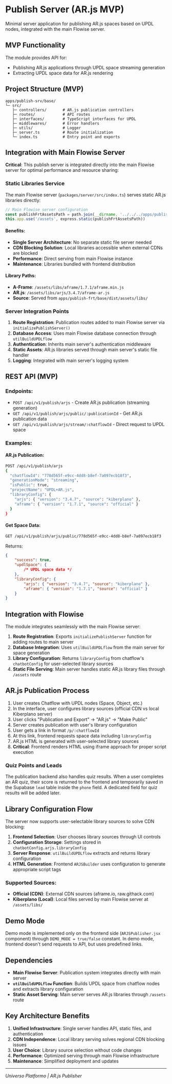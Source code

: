 # Publish Server (AR.js MVP)

Minimal server application for publishing AR.js spaces based on UPDL nodes, integrated with the main Flowise server.

## MVP Functionality

The module provides API for:

-   Publishing AR.js applications through UPDL space streaming generation
-   Extracting UPDL space data for AR.js rendering

## Project Structure (MVP)

```
apps/publish-srv/base/
└─ src/
   ├─ controllers/       # AR.js publication controllers
   ├─ routes/            # API routes
   ├─ interfaces/        # TypeScript interfaces for UPDL
   ├─ middlewares/       # Error handlers
   ├─ utils/             # Logger
   ├─ server.ts          # Route initialization
   └─ index.ts           # Entry point and exports
```

## Integration with Main Flowise Server

**Critical**: This publish server is integrated directly into the main Flowise server for optimal performance and resource sharing:

### Static Libraries Service

The main Flowise server (`packages/server/src/index.ts`) serves static AR.js libraries directly:

```typescript
// Main Flowise server configuration
const publishFrtAssetsPath = path.join(__dirname, '../../../apps/publish-frt/base/dist/assets')
this.app.use('/assets', express.static(publishFrtAssetsPath))
```

#### Benefits:

-   **Single Server Architecture**: No separate static file server needed
-   **CDN Blocking Solution**: Local libraries accessible when external CDNs are blocked
-   **Performance**: Direct serving from main Flowise instance
-   **Maintenance**: Libraries bundled with frontend distribution

#### Library Paths:

-   **A-Frame**: `/assets/libs/aframe/1.7.1/aframe.min.js`
-   **AR.js**: `/assets/libs/arjs/3.4.7/aframe-ar.js`
-   **Source**: Served from `apps/publish-frt/base/dist/assets/libs/`

### Server Integration Points

1. **Route Registration**: Publication routes added to main Flowise server via `initializePublishServer()`
2. **Database Access**: Uses main Flowise database connection through `utilBuildUPDLflow`
3. **Authentication**: Inherits main server's authentication middleware
4. **Static Assets**: AR.js libraries served through main server's static file handler
5. **Logging**: Integrated with main server's logging system

## REST API (MVP)

### Endpoints:

-   `POST /api/v1/publish/arjs` - Create AR.js publication (streaming generation)
-   `GET /api/v1/publish/arjs/public/:publicationId` - Get AR.js publication data
-   `GET /api/v1/publish/arjs/stream/:chatflowId` - Direct request to UPDL space

### Examples:

#### AR.js Publication:

```bash
POST /api/v1/publish/arjs
{
  "chatflowId": "778d565f-e9cc-4dd8-b8ef-7a097ecb18f3",
  "generationMode": "streaming",
  "isPublic": true,
  "projectName": "UPDL+AR.js",
  "libraryConfig": {
    "arjs": { "version": "3.4.7", "source": "kiberplano" },
    "aframe": { "version": "1.7.1", "source": "official" }
  }
}
```

#### Get Space Data:

```bash
GET /api/v1/publish/arjs/public/778d565f-e9cc-4dd8-b8ef-7a097ecb18f3
```

Returns:

```json
{
    "success": true,
    "updlSpace": {
        /* UPDL space data */
    },
    "libraryConfig": {
        "arjs": { "version": "3.4.7", "source": "kiberplano" },
        "aframe": { "version": "1.7.1", "source": "official" }
    }
}
```

## Integration with Flowise

The module integrates seamlessly with the main Flowise server:

1. **Route Registration**: Exports `initializePublishServer` function for adding routes to main server
2. **Database Integration**: Uses `utilBuildUPDLflow` from the main server for space generation
3. **Library Configuration**: Returns `libraryConfig` from chatflow's `chatbotConfig` for user-selected library sources
4. **Static File Serving**: Main server handles static AR.js library files through `/assets` route

## AR.js Publication Process

1. User creates Chatflow with UPDL nodes (Space, Object, etc.)
2. In the interface, user configures library sources (official CDN vs local Kiberplano server)
3. User clicks "Publication and Export" → "AR.js" → "Make Public"
4. Server creates publication with user's library configuration
5. User gets a link in format `/p/:chatflowId`
6. At this link, frontend requests space data including `libraryConfig`
7. AR.js HTML is generated with user-selected library sources
8. **Critical**: Frontend renders HTML using iframe approach for proper script execution

### Quiz Points and Leads

The publication backend also handles quiz results. When a user completes an AR quiz,
their score is returned to the frontend and temporarily saved in the Supabase `lead` table
inside the `phone` field. A dedicated field for quiz results will be added later.

## Library Configuration Flow

The server now supports user-selectable library sources to solve CDN blocking:

1. **Frontend Selection**: User chooses library sources through UI controls
2. **Configuration Storage**: Settings stored in `chatbotConfig.arjs.libraryConfig`
3. **Server Response**: `utilBuildUPDLflow` extracts and returns library configuration
4. **HTML Generation**: Frontend `ARJSBuilder` uses configuration to generate appropriate script tags

### Supported Sources:

-   **Official (CDN)**: External CDN sources (aframe.io, raw.githack.com)
-   **Kiberplano (Local)**: Local files served by main Flowise server at `/assets/libs/`

## Demo Mode

Demo mode is implemented only on the frontend side (`ARJSPublisher.jsx` component) through `DEMO_MODE = true/false` constant. In demo mode, frontend doesn't send requests to API, but uses predefined links.

## Dependencies

-   **Main Flowise Server**: Publication system integrates directly with main server
-   **`utilBuildUPDLflow` Function**: Builds UPDL space from chatflow nodes and extracts library configuration
-   **Static Asset Serving**: Main server serves AR.js libraries through `/assets` route

## Key Architecture Benefits

1. **Unified Infrastructure**: Single server handles API, static files, and authentication
2. **CDN Independence**: Local library serving solves regional CDN blocking issues
3. **User Choice**: Library source selection without code changes
4. **Performance**: Optimized serving through main Flowise infrastructure
5. **Maintenance**: Simplified deployment and updates

---

_Universo Platformo | AR.js Publisher_
